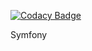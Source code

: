 
[![Codacy Badge](https://api.codacy.com/project/badge/Grade/682264ef816240c6b16b97d579502f18)](https://app.codacy.com/gh/bangix28/Symfony?utm_source=github.com&utm_medium=referral&utm_content=bangix28/Symfony&utm_campaign=Badge_Grade)

Symfony
